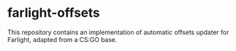 # farlight-offsets
This repository contains an implementation of automatic offsets updater for Farlight, adapted from a CS:GO base.
